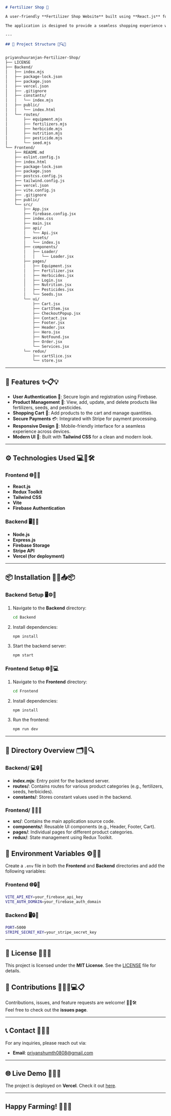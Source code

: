 ```markdown
# Fertilizer Shop 🌱

A user-friendly **Fertilizer Shop Website** built using **React.js** for the frontend and **Node.js** for the backend. The platform enables users to explore and purchase fertilizers, seeds, pesticides, herbicides, and agricultural equipment. 🌾💻🛒

The application is designed to provide a seamless shopping experience with secure authentication and payment integrations. 🔐📱💳

---

## 📂 Project Structure 📂🔍🧩


priyanshuuranjan-Fertilizer-Shop/
├── LICENSE
├── Backend/
│   ├── index.mjs
│   ├── package-lock.json
│   ├── package.json
│   ├── vercel.json
│   ├── .gitignore
│   ├── constants/
│   │   └── index.mjs
│   ├── public/
│   │   └── index.html
│   └── routes/
│       ├── equipment.mjs
│       ├── fertilizers.mjs
│       ├── herbicide.mjs
│       ├── nutrition.mjs
│       ├── pesticide.mjs
│       └── seed.mjs
└── Frontend/
    ├── README.md
    ├── eslint.config.js
    ├── index.html
    ├── package-lock.json
    ├── package.json
    ├── postcss.config.js
    ├── tailwind.config.js
    ├── vercel.json
    ├── vite.config.js
    ├── .gitignore
    ├── public/
    └── src/
        ├── App.jsx
        ├── firebase.config.jsx
        ├── index.css
        ├── main.jsx
        ├── api/
        │   └── Api.jsx
        ├── assets/
        │   └── index.js
        ├── components/
        │   ├── Loader/
        │   │   └── Loader.jsx
        ├── pages/
        │   ├── Equipment.jsx
        │   ├── Fertilizer.jsx
        │   ├── Herbicides.jsx
        │   ├── Login.jsx
        │   ├── Nutrition.jsx
        │   ├── Pesticides.jsx
        │   └── Seeds.jsx
        └── ui/
            ├── Cart.jsx
            ├── CartItem.jsx
            ├── CheckoutPopup.jsx
            ├── Contact.jsx
            ├── Footer.jsx
            ├── Header.jsx
            ├── Hero.jsx
            ├── NotFound.jsx
            ├── Order.jsx
            └── Services.jsx
        └── redux/
            ├── cartSlice.jsx
            └── store.jsx
```

---

## 🚀 Features ✨📋💡

- **User Authentication** 🔐: Secure login and registration using Firebase.
- **Product Management** 🌾: View, add, update, and delete products like fertilizers, seeds, and pesticides.
- **Shopping Cart** 🛒: Add products to the cart and manage quantities.
- **Secure Payments** 💳: Integrated with Stripe for payment processing.
- **Responsive Design** 📱: Mobile-friendly interface for a seamless experience across devices.
- **Modern UI** 🎨: Built with **Tailwind CSS** for a clean and modern look.

---

## ⚙️ Technologies Used 💻🔧🛠️

### Frontend 🌐📱🎨
- **React.js**
- **Redux Toolkit**
- **Tailwind CSS**
- **Vite**
- **Firebase Authentication**

### Backend 🖥️📡📂
- **Node.js**
- **Express.js**
- **Firebase Storage**
- **Stripe API**
- **Vercel (for deployment)**

---

## 📦 Installation 🧑‍💻📥📦

### Backend Setup 🖥️⚙️📂

1. Navigate to the **Backend** directory:
   ```bash
   cd Backend
   ```
2. Install dependencies:
   ```bash
   npm install
   ```
3. Start the backend server:
   ```bash
   npm start
   ```

### Frontend Setup 🌐📱💻

1. Navigate to the **Frontend** directory:
   ```bash
   cd Frontend
   ```
2. Install dependencies:
   ```bash
   npm install
   ```
3. Run the frontend:
   ```bash
   npm run dev
   ```

---

## 📂 Directory Overview 🗂️📄🔍

### Backend/ 💻🔒📁
- **index.mjs**: Entry point for the backend server.
- **routes/**: Contains routes for various product categories (e.g., fertilizers, seeds, herbicides).
- **constants/**: Stores constant values used in the backend.

### Frontend/ 📱🎨📂
- **src/**: Contains the main application source code.
- **components/**: Reusable UI components (e.g., Header, Footer, Cart).
- **pages/**: Individual pages for different product categories.
- **redux/**: State management using Redux Toolkit.


## 🔧 Environment Variables ⚙️🔑📁

Create a `.env` file in both the **Frontend** and **Backend** directories and add the following variables:

### Frontend 🌐🔒🔧
```bash
VITE_API_KEY=your_firebase_api_key
VITE_AUTH_DOMAIN=your_firebase_auth_domain
```

### Backend 🖥️🔒🔧
```bash
PORT=5000
STRIPE_SECRET_KEY=your_stripe_secret_key
```

---

## 📄 License 📜📘📂

This project is licensed under the **MIT License**. See the [LICENSE](LICENSE) file for details.

## 🤝 Contributions 🧑‍🤝‍🧑💻📋

Contributions, issues, and feature requests are welcome! 🤗💡🛠️  
Feel free to check out the **issues page**.

---

## 📞 Contact 📧📲📞

For any inquiries, please reach out via:

- **Email**: priyanshumth0808@gmail.com

---

## 🌐 Live Demo 🚀🌐📲

The project is deployed on **Vercel**. Check it out [here](https://kumarfertilizer.vercel.app/).

---

## Happy Farming! 🌾🚜🌱
```
